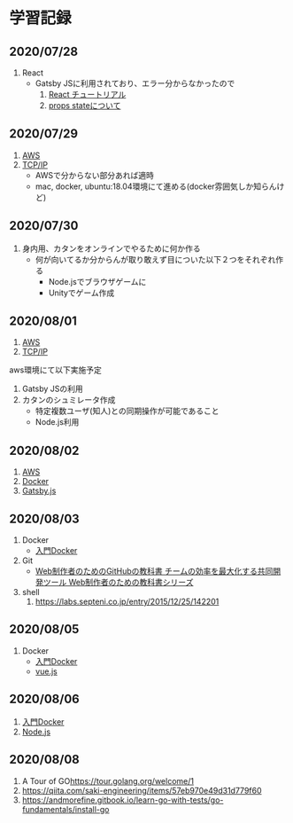 # 学習記録

## 2020/07/28

1. React
   - Gatsby JSに利用されており、エラー分からなかったので
     1. [React チュートリアル](https://ja.reactjs.org/tutorial/tutorial.html)
     2. [props stateについて](https://qiita.com/kyrieleison/items/78b3295ff3f37969ab50)

## 2020/07/29

1. [AWS](https://www.amazon.co.jp/Amazon-Web-Services-%E5%9F%BA%E7%A4%8E%E3%81%8B%E3%82%89%E3%81%AE%E3%83%8D%E3%83%83%E3%83%88%E3%83%AF%E3%83%BC%E3%82%AF%EF%BC%86%E3%82%B5%E3%83%BC%E3%83%90%E3%83%BC%E6%A7%8B%E7%AF%89-%E6%94%B9%E8%A8%823%E7%89%88-%E5%A4%A7%E6%BE%A4-ebook/dp/B084QQ7TCF/ref=sr_1_3?__mk_ja_JP=%E3%82%AB%E3%82%BF%E3%82%AB%E3%83%8A&dchild=1&keywords=AWS&qid=1596023145&s=digital-text&sr=1-3)
2. [TCP/IP](https://www.amazon.co.jp/Linuxで動かしながら学ぶTCP-IPネットワーク入門-もみじあめ-ebook/dp/B085BG8CH5)
   - AWSで分からない部分あれば適時
   - mac, docker, ubuntu:18.04環境にて進める(docker雰囲気しか知らんけど)

## 2020/07/30

1. 身内用、カタンをオンラインでやるために何か作る
   - 何が向いてるか分からんが取り敢えず目についた以下２つをそれぞれ作る
      - Node.jsでブラウザゲームに
      - Unityでゲーム作成


## 2020/08/01

1. [AWS](https://www.amazon.co.jp/Amazon-Web-Services-%E5%9F%BA%E7%A4%8E%E3%81%8B%E3%82%89%E3%81%AE%E3%83%8D%E3%83%83%E3%83%88%E3%83%AF%E3%83%BC%E3%82%AF%EF%BC%86%E3%82%B5%E3%83%BC%E3%83%90%E3%83%BC%E6%A7%8B%E7%AF%89-%E6%94%B9%E8%A8%823%E7%89%88-%E5%A4%A7%E6%BE%A4-ebook/dp/B084QQ7TCF/ref=sr_1_3?__mk_ja_JP=%E3%82%AB%E3%82%BF%E3%82%AB%E3%83%8A&dchild=1&keywords=AWS&qid=1596023145&s=digital-text&sr=1-3)
2. [TCP/IP](https://www.amazon.co.jp/Linuxで動かしながら学ぶTCP-IPネットワーク入門-もみじあめ-ebook/dp/B085BG8CH5)

aws環境にて以下実施予定

1. Gatsby JSの利用
2. カタンのシュミレータ作成
   - 特定複数ユーザ(知人)との同期操作が可能であること
   - Node.js利用

## 2020/08/02

1. [AWS](https://www.amazon.co.jp/Amazon-Web-Services-%E5%9F%BA%E7%A4%8E%E3%81%8B%E3%82%89%E3%81%AE%E3%83%8D%E3%83%83%E3%83%88%E3%83%AF%E3%83%BC%E3%82%AF%EF%BC%86%E3%82%B5%E3%83%BC%E3%83%90%E3%83%BC%E6%A7%8B%E7%AF%89-%E6%94%B9%E8%A8%823%E7%89%88-%E5%A4%A7%E6%BE%A4-ebook/dp/B084QQ7TCF/ref=sr_1_3?__mk_ja_JP=%E3%82%AB%E3%82%BF%E3%82%AB%E3%83%8A&dchild=1&keywords=AWS&qid=1596023145&s=digital-text&sr=1-3)
2. [Docker](https://y-ohgi.com/introduction-docker/)
3. [Gatsby.js](https://www.gatsbyjs.org/tutorial/)

## 2020/08/03

1. Docker
   - [入門Docker](https://y-ohgi.com/introduction-docker/)
2. Git
   - [Web制作者のためのGitHubの教科書 チームの効率を最大化する共同開発ツール Web制作者のための教科書シリーズ](https://www.amazon.co.jp/Web%E5%88%B6%E4%BD%9C%E8%80%85%E3%81%AE%E3%81%9F%E3%82%81%E3%81%AEGitHub%E3%81%AE%E6%95%99%E7%A7%91%E6%9B%B8-%E3%83%81%E3%83%BC%E3%83%A0%E3%81%AE%E5%8A%B9%E7%8E%87%E3%82%92%E6%9C%80%E5%A4%A7%E5%8C%96%E3%81%99%E3%82%8B%E5%85%B1%E5%90%8C%E9%96%8B%E7%99%BA%E3%83%84%E3%83%BC%E3%83%AB-Web%E5%88%B6%E4%BD%9C%E8%80%85%E3%81%AE%E3%81%9F%E3%82%81%E3%81%AE%E6%95%99%E7%A7%91%E6%9B%B8%E3%82%B7%E3%83%AA%E3%83%BC%E3%82%BA-%E5%A1%A9%E8%B0%B7-%E5%95%93-ebook/dp/B00QPSXY1I/ref=sr_1_1?__mk_ja_JP=%E3%82%AB%E3%82%BF%E3%82%AB%E3%83%8A&dchild=1&keywords=github%E3%81%AE%E6%95%99%E7%A7%91%E6%9B%B8&qid=1596410500&sr=8-1)
3. shell
   1. <https://labs.septeni.co.jp/entry/2015/12/25/142201>

## 2020/08/05

1. Docker
   - [入門Docker](https://y-ohgi.com/introduction-docker/)
   - [vue.js](https://js-pro.jp/)

## 2020/08/06

1. [入門Docker](https://y-ohgi.com/introduction-docker/)
2. [Node.js](https://paiza.hatenablog.com/entry/paizacloud_online_multiplayer_game)

## 2020/08/08

1. A Tour of GO<https://tour.golang.org/welcome/1>
2. <https://qiita.com/saki-engineering/items/57eb970e49d31d779f60>
3. <https://andmorefine.gitbook.io/learn-go-with-tests/go-fundamentals/install-go>
